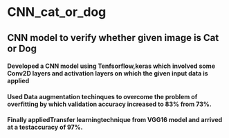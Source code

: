 # CNN_cat_or_dog
## CNN model to verify whether given image is Cat or Dog
#### Developed a CNN model using Tenfsorflow,keras which involved some Conv2D layers and activation layers on which the given input data is applied
#### Used Data augmentation techinques to overcome the problem of overfitting by which validation accuracy increased to 83% from 73%.
#### Finally appliedTransfer learningtechnique from VGG16 model and arrived at a testaccuracy of 97%.
